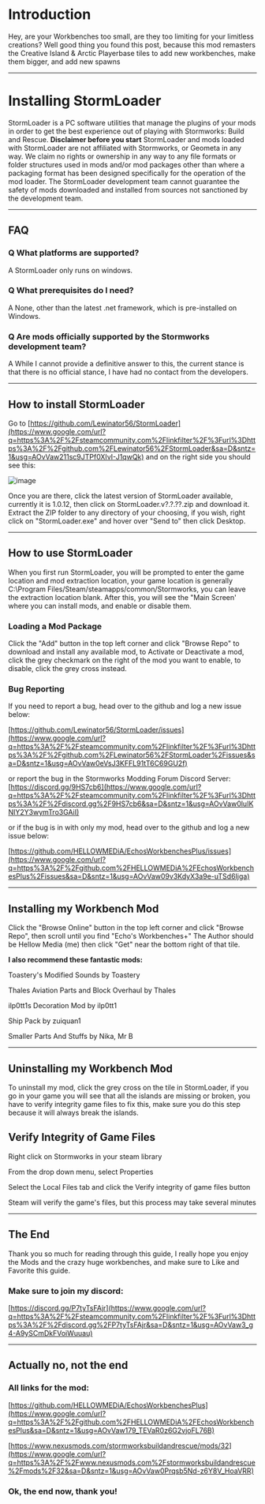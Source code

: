 # Introduction
Hey, are your Workbenches too small, are they too limiting for your limitless creations? Well good thing you found this post, because this mod remasters the Creative Island & Arctic Playerbase tiles to add new workbenches, make them bigger, and add new spawns

***

# Installing StormLoader

StormLoader is a PC software utilities that manage the plugins of your mods in order to get the best experience out of playing with Stormworks: Build and Rescue.
**Disclaimer before you start**
StormLoader and mods loaded with StormLoader are not affiliated with Stormworks, or Geometa in any way. We claim no rights or ownership in any way to any file formats or folder structures used in mods and/or mod packages other than where a packaging format has been designed specifically for the operation of the mod loader. The StormLoader development team cannot guarantee the safety of mods downloaded and installed from sources not sanctioned by the development team.
***
## FAQ

### Q What platforms are supported?

A StormLoader only runs on windows.



### Q What prerequisites do I need?

A None, other than the latest .net framework, which is pre-installed on Windows.



### Q Are mods officially supported by the Stormworks development team?

A While I cannot provide a definitive answer to this, the current stance is that there is no official stance, I have had no contact from the developers.

***

## How to install StormLoader

Go to [https://github.com/Lewinator56/StormLoader](https://www.google.com/url?q=https%3A%2F%2Fsteamcommunity.com%2Flinkfilter%2F%3Furl%3Dhttps%3A%2F%2Fgithub.com%2FLewinator56%2FStormLoader&sa=D&sntz=1&usg=AOvVaw211sc9JTPf0XIvI-J1qwQk) and on the right side you should see this:

![image](https://user-images.githubusercontent.com/109392419/207424664-b807b688-4108-4b25-a40e-03604382810f.png)

Once you are there, click the latest version of StormLoader available, currently it is 1.0.12, then click on StormLoader.v?.?.??.zip and download it.
Extract the ZIP folder to any directory of your choosing, if you wish, right click on "StormLoader.exe" and hover over "Send to" then click Desktop.

***

## How to use StormLoader

When you first run StormLoader, you will be prompted to enter the game location and mod extraction location, your game location is generally C:\Program Files/Steam/steamapps/common/Stormworks, you can leave the extraction location blank. After this, you will see the "Main Screen' where you can install mods, and enable or disable them.



### Loading a Mod Package

Click the "Add" button in the top left corner and click "Browse Repo" to download and install any available mod, to Activate or Deactivate a mod, click the grey checkmark on the right of the mod you want to enable, to disable, click the grey cross instead.



### Bug Reporting

If you need to report a bug, head over to the github and log a new issue below:

[https://github.com/Lewinator56/StormLoader/issues](https://www.google.com/url?q=https%3A%2F%2Fsteamcommunity.com%2Flinkfilter%2F%3Furl%3Dhttps%3A%2F%2Fgithub.com%2FLewinator56%2FStormLoader%2Fissues&sa=D&sntz=1&usg=AOvVaw0eVsJ3KFFL91tT6C69GU2f)

or report the bug in the Stormworks Modding Forum Discord Server:
[https://discord.gg/9HS7cb6](https://www.google.com/url?q=https%3A%2F%2Fsteamcommunity.com%2Flinkfilter%2F%3Furl%3Dhttps%3A%2F%2Fdiscord.gg%2F9HS7cb6&sa=D&sntz=1&usg=AOvVaw0luIKNIY2Y3wymTro3GAiI)

or if the bug is in with only my mod, head over to the github and log a new issue below:

[https://github.com/HELLOWMEDiA/EchosWorkbenchesPlus/issues](https://www.google.com/url?q=https%3A%2F%2Fgithub.com%2FHELLOWMEDiA%2FEchosWorkbenchesPlus%2Fissues&sa=D&sntz=1&usg=AOvVaw09v3KdyX3a9e-uTSd6Ijga)

***

## Installing my Workbench Mod

Click the "Browse Online" button in the top left corner and click "Browse Repo", then scroll until you find "Echo's Workbenches+" The Author should be Hellow Media (me) then click "Get" near the bottom right of that tile.



**I also recommend these fantastic mods:**

Toastery's Modified Sounds by Toastery

Thales Aviation Parts and Block Overhaul by Thales

ilp0tt1s Decoration Mod by ilp0tt1

Ship Pack by zuiquan1

Smaller Parts And Stuffs by Nika, Mr B

***

## Uninstalling my Workbench Mod

To uninstall my mod, click the grey cross on the tile in StormLoader, if you go in your game you will see that all the islands are missing or broken, you have to verify integrity game files to fix this, make sure you do this step because it will always break the islands.

## Verify Integrity of Game Files

Right click on Stormworks in your steam library

From the drop down menu, select Properties

Select the Local Files tab and click the Verify integrity of game files button

Steam will verify the game's files, but this process may take several minutes

***

## The End

Thank you so much for reading through this guide, I really hope you enjoy the Mods and the crazy huge workbenches, and make sure to Like and Favorite this guide.



### Make sure to join my discord:

[https://discord.gg/P7tyTsFAjr](https://www.google.com/url?q=https%3A%2F%2Fsteamcommunity.com%2Flinkfilter%2F%3Furl%3Dhttps%3A%2F%2Fdiscord.gg%2FP7tyTsFAjr&sa=D&sntz=1&usg=AOvVaw3_g4-A9ySCmDkFVoiWuuau)

***

## Actually no, not the end

### All links for the mod:

[https://github.com/HELLOWMEDiA/EchosWorkbenchesPlus](https://www.google.com/url?q=https%3A%2F%2Fgithub.com%2FHELLOWMEDiA%2FEchosWorkbenchesPlus&sa=D&sntz=1&usg=AOvVaw179_TEVaR0z6G2vjoFL76B)

[https://www.nexusmods.com/stormworksbuildandrescue/mods/32](https://www.google.com/url?q=https%3A%2F%2Fwww.nexusmods.com%2Fstormworksbuildandrescue%2Fmods%2F32&sa=D&sntz=1&usg=AOvVaw0Prqsb5Nd-z6Y8V_HoaVRR)

### Ok, the end now, thank you!
